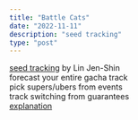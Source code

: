 ```yaml
---
title: "Battle Cats"
date: "2022-11-11"
description: "seed tracking"
type: "post"
---
```


[seed tracking](https://bc-seek.godfat.org/seek) by Lin Jen-Shin  
forecast your entire gacha track  
pick supers/ubers from events  
track switching from guarantees  
[explanation](https://www.troddit.com/r/battlecats/comments/64geym/tutorial_cheating_almost_everything_you_could/)